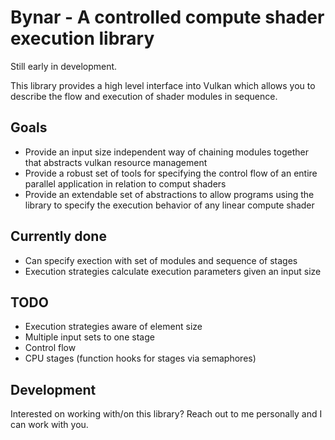 # Bynar - A controlled compute shader execution library

Still early in development.

This library provides a high level interface into Vulkan which allows you to describe the flow and execution of shader modules in sequence.

## Goals

- Provide an input size independent way of chaining modules together that abstracts vulkan resource management
- Provide a robust set of tools for specifying the control flow of an entire parallel application in relation to comput shaders
- Provide an extendable set of abstractions to allow programs using the library to specify the execution behavior of any linear compute shader

## Currently done

- Can specify exection with set of modules and sequence of stages
- Execution strategies calculate execution parameters given an input size

## TODO

- Execution strategies aware of element size
- Multiple input sets to one stage
- Control flow
- CPU stages (function hooks for stages via semaphores)

## Development

Interested on working with/on this library? Reach out to me personally and I can work with you.
